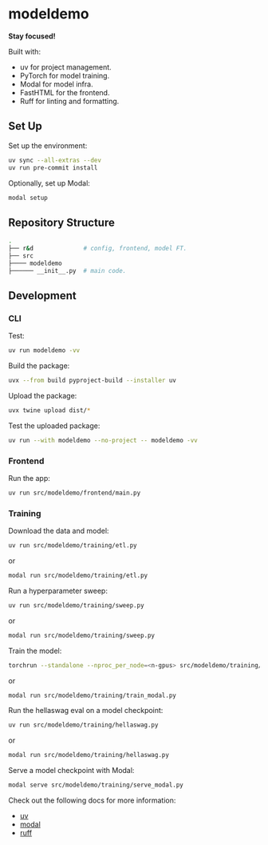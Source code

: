 # modeldemo

**Stay focused!**

Built with:

- uv for project management.
- PyTorch for model training.
- Modal for model infra.
- FastHTML for the frontend.
- Ruff for linting and formatting.

## Set Up

Set up the environment:

```bash
uv sync --all-extras --dev
uv run pre-commit install
```

Optionally, set up Modal:

```bash
modal setup
```

## Repository Structure

```bash
.
├── r&d              # config, frontend, model FT.
├── src
├──── modeldemo
├────── __init__.py  # main code.
```

## Development

### CLI

Test:

```bash
uv run modeldemo -vv
```

Build the package:

```bash
uvx --from build pyproject-build --installer uv
```

Upload the package:

```bash
uvx twine upload dist/*
```

Test the uploaded package:

```bash
uv run --with modeldemo --no-project -- modeldemo -vv
```

### Frontend

Run the app:

```bash
uv run src/modeldemo/frontend/main.py
```

### Training

Download the data and model:

```bash
uv run src/modeldemo/training/etl.py
```

or

```bash
modal run src/modeldemo/training/etl.py
```

Run a hyperparameter sweep:

```bash
uv run src/modeldemo/training/sweep.py
```

or

```bash
modal run src/modeldemo/training/sweep.py
```

Train the model:

```bash
torchrun --standalone --nproc_per_node=<n-gpus> src/modeldemo/training/train.py
```

or

```bash
modal run src/modeldemo/training/train_modal.py
```

Run the hellaswag eval on a model checkpoint:

```bash
uv run src/modeldemo/training/hellaswag.py
```

or

```bash
modal run src/modeldemo/training/hellaswag.py
```

Serve a model checkpoint with Modal:

```bash
modal serve src/modeldemo/training/serve_modal.py
```

Check out the following docs for more information:

- [uv](https://docs.astral.sh/uv/getting-started/features/#projects)
- [modal](https://modal.com/docs)
- [ruff](https://docs.astral.sh/ruff/tutorial/)
